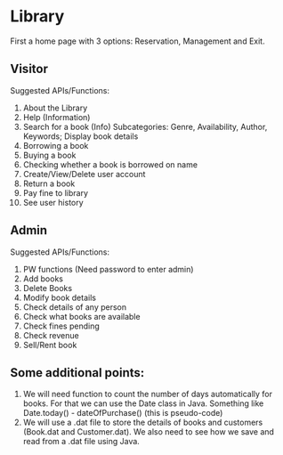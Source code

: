 # Library
First a home page with 3 options: Reservation, Management and Exit.

## Visitor
 Suggested APIs/Functions:
 
 1. About the Library
 2. Help (Information)
 3. Search for a book (Info) Subcategories: Genre, Availability, Author, Keywords; Display book details
 4. Borrowing a book
 5. Buying a book
 6. Checking whether a book is borrowed on name
 7. Create/View/Delete user account
 8. Return a book
 9. Pay fine to library
 10. See user history

## Admin
Suggested APIs/Functions:

1. PW functions (Need password to enter admin)
2. Add books
3. Delete Books
4. Modify book details
5. Check details of any person
6. Check what books are available
7. Check fines pending
8. Check revenue
9. Sell/Rent book

## Some additional points:
1. We will need function to count the number of days automatically for books. For that we can use the Date class in Java. Something like Date.today() - dateOfPurchase() (this is pseudo-code)
2. We will use a .dat file to store the details of books and customers (Book.dat and Customer.dat). We also need to see how we save and read from a .dat file using Java.
